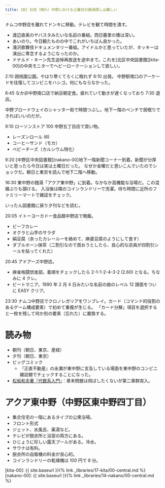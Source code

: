 ```yaml
---
title: 282 日目（晴れ）中野における土曜日の銭湯探しは難しい
---
```


ナムコ中野店を離れてドンキに移動。テレビを観て時間を潰す。
* 渡辺直美のヤバスタみたいな名前の番組。西日暮里の懐は深い。
* あいのり。今日観たものの中でこれがいちばん良かった。
* 滝沢歌舞伎ドキュメンタリー番組。アイドルかと思っていたが、タッキーは演出に専念するようになったのか。
* ドナルド・キーン先生追悼再放送を途中まで。これを[北区中央図書館][kita-00]の中央モニターでヘビーローテーションして欲しい。

2:10 囲桃園公園。やはり寒くてろくに眠れず 6:10 出発。
中野駅南口のアーケードを往復してコンビニをハシゴ。何にもならなかった。

6:45 なか卯中野南口店で納豆朝定食。疲れていて動きが遅くなっており 7:30 退店。

中野ブロードウェイのシャッター街で時間つぶし。地下一階のベンチで居眠りできればいいのだが。

9:10 ローソンストア 100 中野五丁目店で買い物。
* レーズンロール (6)
* コーヒーサンド（モカ）
* ベビーチーズ（カルシウム特化）

9:20 [中野区中央図書館][nakano-00]地下一階新聞コーナー到着。新聞が分厚いと思ったら今日は実は土曜日だった。
なぜか金曜だと思いこんでいたのでショックだ。朝日と東京を読んで地下二階へ移動。

16:30 東中野の銭湯「アクア東中野」に到着。なかなか高機能な浴場だ。この混雑ぶりも頷ける。
入浴後は隣のコインランドリーで洗濯。待ち時間に近所のファミリーマートで雑誌をチェック。

いったん図書館に戻り夕刊などを読む。

20:05 イトーヨーカドー食品館中野店で晩飯。
* ビーフカレー
* オクラと山芋のサラダ
* 絹豆腐（余ったカレールーを絡めて、麻婆豆腐のようにして食す）
* ダブルホーン抹茶（二割引なので買おうとしたら、良心的な店員が四割引シールを貼ってくれた）

20:45 アドアーズ中野店。
* 麻雀格闘倶楽部。着順をチェックしたら 2-1-1-2-4-3-2 (2.60) となる。ちなみに 4 クレ。
* ビートマニア。1990 年 2 月 4 日みたいな名前の曲のレベル 12 譜面をついに EASY クリア。

23:30 ナムコ中野店でクロノレガリアをワンプレイ。カード（コマンド的役割のあるゲーム構成要素）で初めて重複が生じる。
「カード分解」項目を選択すると一枚を残して何か別の要素（忘れた）に置換する。

# 読み物

* 朝刊（朝日、東京、産経）
* 夕刊（朝日、東京）
* ビッグコミック
  * 『正直不動産』の永瀬が東中野に言及している場面を東中野のコンビニ雑誌棚でチェックすることになった。
* [松坂和夫著『代数系入門』](https://www.iwanami.co.jp/book/b378349.html)：章末問題は飛ばしたくないが第二章群突入。

# アクア東中野（中野区東中野四丁目）

* 集合住宅の一階にあるタイプの公衆浴場。
* フロント形式
* ジェット、水風呂、薬湯など。
* テレビが脱衣所と浴室の両方にある。
* ひじょうに珍しい露天プールがある。冷水。
* サウナは有料。
* 脱衣所の自販機の料金が良心的。
* コインランドリーの乾燥機は 100 円で 8 分。

[kita-00]: {{ site.baseurl }}{% link _libraries/17-kita/00-central.md %}
[nakano-00]: {{ site.baseurl }}{% link _libraries/14-nakano/00-central.md %}
